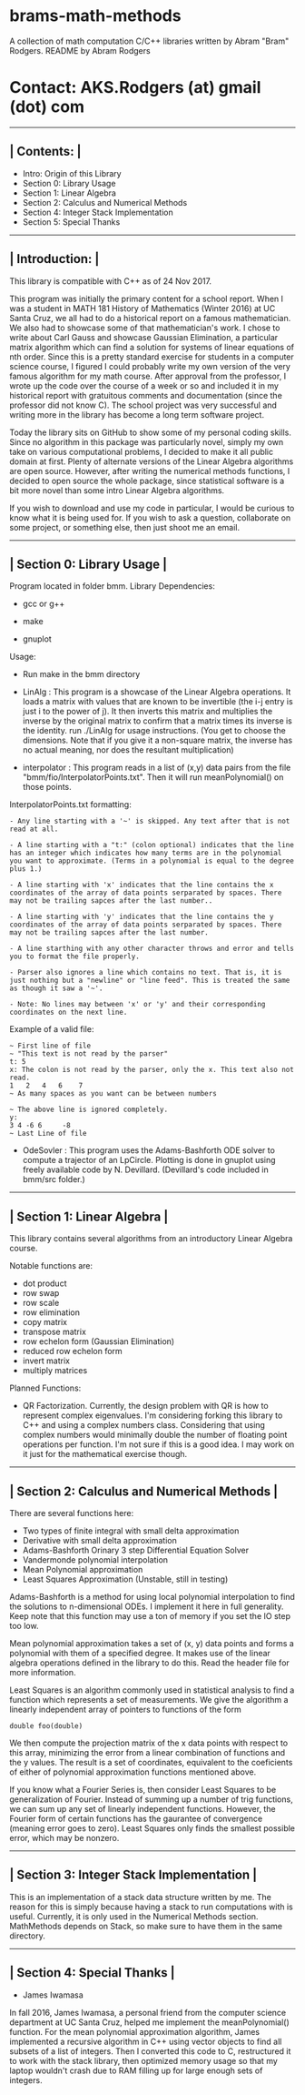 # brams-math-methods
A collection of math computation C/C++ libraries written by Abram "Bram" Rodgers.
README by Abram Rodgers
# Contact: AKS.Rodgers (at) gmail (dot) com
-------------
| Contents: |
-------------
- Intro: Origin of this Library
- Section 0: Library Usage
- Section 1: Linear Algebra
- Section 2: Calculus and Numerical Methods
- Section 4: Integer Stack Implementation
- Section 5: Special Thanks

-----------------
| Introduction: |
-----------------
This library is compatible with C++ as of 24 Nov 2017.

This program was initially the primary content for a school report. When I was a student in MATH 181 History of Mathematics (Winter 2016) at UC Santa Cruz, we all had to do a historical report on a famous mathematician. We also had to showcase some of that mathematician's work. I chose to write about Carl Gauss and showcase Gaussian Elimination, a particular matrix algorithm which can find a solution for systems of linear equations of nth order. Since this is a pretty standard exercise for students in a computer science course, I figured I could probably write my own version of the very famous algorithm for my math course. After approval from the professor, I wrote up the code over the course of a week or so and included it in my historical report with gratuitous comments and documentation (since the professor did not know C). The school project was very successful and writing more in the library has become a long term software project.

Today the library sits on GitHub to show some of my personal coding skills. Since no algorithm in this package was particularly novel, simply my own take on various computational problems, I decided to make it all public domain at first. Plenty of alternate versions of the Linear Algebra algorithms are open source. However, after writing the numerical methods functions, I decided to open source the whole package, since statistical software is a bit more novel than some intro Linear Algebra algorithms.

If you wish to download and use my code in particular, I would be curious to know what it is being used for. If you wish to ask a question, collaborate on some project, or something else, then just shoot me an email.


----------------------------
| Section 0: Library Usage |
----------------------------
Program located in folder bmm.
Library Dependencies: 

- gcc or g++

- make

- gnuplot

Usage:

- Run make in the bmm directory

- LinAlg : This program is a showcase of the Linear Algebra operations. It loads a matrix with values that are known to be invertible (the i-j entry is just i to the power of j). It then inverts this matrix and multiplies the inverse by the original matrix to confirm that a matrix times its inverse is the identity. run ./LinAlg for usage instructions. (You get to choose the dimensions. Note that if you give it a non-square matrix, the inverse has no actual meaning, nor does the resultant multiplication)

- interpolator : This program reads in a list of (x,y) data pairs from the file "bmm/fio/InterpolatorPoints.txt". Then it will run meanPolynomial() on those points.

InterpolatorPoints.txt formatting:

    - Any line starting with a '~' is skipped. Any text after that is not read at all.

    - A line starting with a "t:" (colon optional) indicates that the line has an integer which indicates how many terms are in the polynomial you want to approximate. (Terms in a polynomial is equal to the degree plus 1.)

    - A line starting with 'x' indicates that the line contains the x coordinates of the array of data points serparated by spaces. There may not be trailing sapces after the last number..

    - A line starting with 'y' indicates that the line contains the y coordinates of the array of data points serparated by spaces. There may not be trailing sapces after the last number.

    - A line starthing with any other character throws and error and tells you to format the file properly.

    - Parser also ignores a line which contains no text. That is, it is just nothing but a "newline" or "line feed". This is treated the same as though it saw a '~'.

    - Note: No lines may between 'x' or 'y' and their corresponding coordinates on the next line.

Example of a valid file:

    ~ First line of file
    ~ "This text is not read by the parser"
    t: 5
    x: The colon is not read by the parser, only the x. This text also not read.
    1   2   4   6    7
    ~ As many spaces as you want can be between numbers

    ~ The above line is ignored completely.
    y:
    3 4 -6 6     -8
    ~ Last Line of file

- OdeSovler : This program uses the Adams-Bashforth ODE solver to compute a trajector of an LpCircle. Plotting is done in gnuplot using freely available code by N. Devillard. (Devillard's code included in bmm/src folder.)

-----------------------------
| Section 1: Linear Algebra |
-----------------------------
This library contains several algorithms from an introductory Linear Algebra course.

Notable functions are:
- dot product
- row swap
- row scale
- row elimination
- copy matrix
- transpose matrix
- row echelon form (Gaussian Elimination)
- reduced row echelon form
- invert matrix
- multiply matrices

Planned Functions:
- QR Factorization.
Currently, the design problem with QR is how to represent complex eigenvalues. I'm considering forking this library to C++ and using a complex numbers class. Considering that using complex numbers would minimally double the number of floating point operations per function. I'm not sure if this is a good idea. I may work on it just for the mathematical exercise though.

---------------------------------------------
| Section 2: Calculus and Numerical Methods |
---------------------------------------------
There are several functions here:
- Two types of finite integral with small delta approximation
- Derivative with small delta approximation
- Adams-Bashforth Orinary 3 step Differential Equation Solver
- Vandermonde polynomial interpolation
- Mean Polynomial approximation
- Least Squares Approximation (Unstable, still in testing)

Adams-Bashforth is a method for using local polynomial interpolation to find the solutions to n-dimensional ODEs. I implement it here in full generality. Keep note that this function may use a ton of memory if you set the IO step too low.

Mean polynomial approximation takes a set of (x, y) data points and forms a polynomial with them of a specified degree. It makes use of the linear algebra operations defined in the library to do this. Read the header file for more information.

Least Squares is an algorithm commonly used in statistical analysis to find a function which represents a set of measurements. We give the algorithm a linearly independent array of pointers to functions of the form 

	double foo(double)

We then compute the projection matrix of the x data points with respect to this array, minimizing the error from a linear combination of functions and the y values. The result is a set of coordinates, equivalent to the coeficients of either of polynomial approximation functions mentioned above.

If you know what a Fourier Series is, then consider Least Squares to be generalization of Fourier. Instead of summing up a number of trig functions, we can sum up any set of linearly independent functions. However, the Fourier form of certain functions has the gaurantee of convergence (meaning error goes to zero). Least Squares only finds the smallest possible error, which may be nonzero.

-------------------------------------------
| Section 3: Integer Stack Implementation |
-------------------------------------------
This is an implementation of a stack data structure written by me. The reason for this is simply because having a stack to run computations with is useful. Currently, it is only used in the Numerical Methods section. MathMethods depends on Stack, so make sure to have them in the same directory.

-----------------------------
| Section 4: Special Thanks |
-----------------------------
- James Iwamasa

In fall 2016, James Iwamasa, a personal friend from the computer science department at UC Santa Cruz, helped me implement the meanPolynomial() function. For the mean polynomial approximation  algorithm, James implemented a recursive algorithm in C++ using vector objects to find all subsets of a list of integers. Then I converted this code to C, restructured it to work with the stack library, then optimized memory usage so that my laptop wouldn't crash due to RAM filling up for large enough sets of integers.
